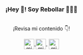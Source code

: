 <p align="center" width="300">
   <h3 align="center">¡Hey 👋! Soy Rebollar 👨🏻‍💻</h3>
</p>

<p align="center"><br />¡Revisa mi contenido 👇!</p>
<p align="center">
   <a href="https://instagram.com/rebollar_17" target="blank">
    <img align="center" src="https://cdn.jsdelivr.net/npm/simple-icons@3.0.1/icons/instagram.svg" alt="midu.dev" height="28px" width="28px" />
  </a>
   <a href="https://twitch.tv/reboo17" target="blank" style='margin-right:4px'>
    <img align="center" src="https://cdn.jsdelivr.net/npm/simple-icons@3.0.1/icons/twitch.svg" alt="midudev" height="28px" width="28px" />
  </a>
<!--   <a href="https://youtube.com/rebollar" target="blank" style='margin-right:4px'>
    <img align="center" src="https://cdn.jsdelivr.net/npm/simple-icons@3.0.1/icons/youtube.svg" alt="midudev" height="28px" width="28px" />
  </a> -->
  
  <a href="https://twitter.com/danielrebollar3" target="blank">
    <img align="center" src="https://cdn.jsdelivr.net/npm/simple-icons@3.0.1/icons/twitter.svg" alt="midudev" height="28px" width="28px" />
  </a>
</p>
